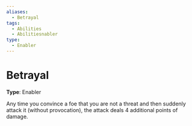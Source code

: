 ```yaml
---
aliases:
  - Betrayal
tags:
  - Abilities
  - Abilitiesnabler
type:
  - Enabler
---
```


# Betrayal

**Type**: Enabler

Any time you convince a foe that you are not a threat and then suddenly attack it (without provocation), the attack deals 4 additional points of damage.
